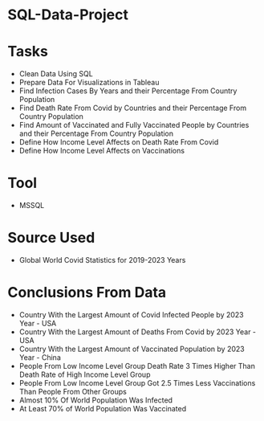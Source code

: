 # SQL-Data-Project

# Tasks
- Clean Data Using SQL
- Prepare Data For Visualizations in Tableau
- Find Infection Cases By Years and their Percentage From Country Population
- Find Death Rate From Covid by Countries and their Percentage From Country Population
- Find Amount of Vaccinated and Fully Vaccinated People by Countries and their Percentage From Country Population
- Define How Income Level Affects on Death Rate From Covid
- Define How Income Level Affects on Vaccinations

# Tool
- MSSQL

# Source Used
- Global World Covid Statistics for 2019-2023 Years

# Conclusions From Data
- Country With the Largest Amount of Covid Infected People by 2023 Year - USA
- Country With the Largest Amount of Deaths From Covid by 2023 Year - USA
- Country With the Largest Amount of Vaccinated Population by 2023 Year - China
- People From Low Income Level Group Death Rate 3 Times Higher Than Death Rate of High Income Level Group
- People From Low Income Level Group Got 2.5 Times Less Vaccinations Than People From Other Groups
- Almost 10% Of World Population Was Infected
- At Least 70% of World Population Was Vaccinated
